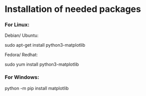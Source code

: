 # Installation of needed packages
### For Linux:

Debian/ Ubuntu:

sudo apt-get install python3-matplotlib

Fedora/ Redhat:

sudo yum install python3-matplotlib

### For Windows:
python -m pip install matplotlib
